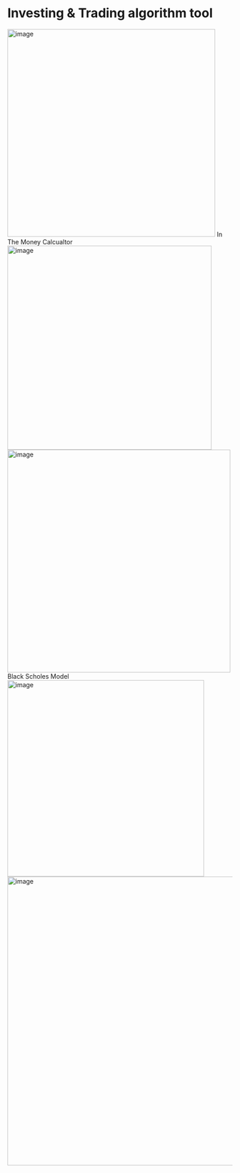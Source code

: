 # Investing & Trading algorithm tool
<img width="465" alt="image" src="https://user-images.githubusercontent.com/82605116/161282882-48b0d098-5350-4d2c-8e02-a5b914f4b656.png">
In The Money Calcualtor
<img width="457" alt="image" src="https://user-images.githubusercontent.com/82605116/161283044-5f890975-c14b-47e5-b11b-4a246d3de67b.png">
<img width="499" alt="image" src="https://user-images.githubusercontent.com/82605116/161283194-c8801b6a-4ba5-4f2d-9f32-28c6235c598d.png">
Black Scholes Model
<img width="440" alt="image" src="https://user-images.githubusercontent.com/82605116/161283300-7267d006-909f-4caf-80b7-37541d2e31a4.png">
<img width="647" alt="image" src="https://user-images.githubusercontent.com/82605116/161283396-ece3fa6e-ad8a-48f1-b001-9742f4820971.png">
